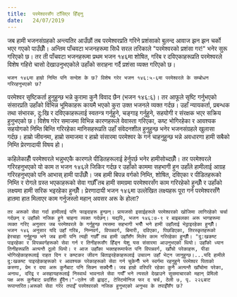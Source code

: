 ```yaml
---
title:  परमेश्वरसँग टाँसिएर हिँड्नु
date:   24/07/2019
---
```


जब हामी भजनसंग्रहको अन्त्यतिर आउँछौं तब परमेश्वरप्रति गरिने प्रशंसाको बुलन्द आवाज झन झन चर्को भएर गएको पाउँछौँ। अन्तिम पाँचवटा भजनहरूमा सिधै सरल तरिकाले "परमेश्वरको प्रशंसा गर!" भनेर सुरू गरिएको छ। तर ती पाँचवटा भजनहरूमा प्रथम भजन १४६मा शोषित, गरिब र दविएकाहरूप्रति परमेश्वरले विशेष गहिरो चासो देखाउनुभएकोले उहाँको सराहना गर्दै प्रशंसा व्यक्त गरिएको छ।

`भजन १४६मा हाम्रो निम्ति पनि सन्देश के छ? विशेष गरेर भजन १४६:५-६मा परमेश्वरले के सम्बोधन गरिरहनुभएको छ?`

परमेश्वर सृष्टिकर्ता हुनुहुन्छ भन्ने कुरामा कुनै विवाद छैन (भजन १४६:६)। तर आफूले सृष्टि गर्नुभएको संसारप्रति उहाँको विभिन्न भूमिकाहरू कायमै भएको कुरा उक्त भजनले व्यक्त गर्दछ। उहाँ न्यायकर्ता, प्रबन्धक तथा संभारक, दु:खि र दविएकाहरूलाई स्वतन्त्र गर्नुहुने, चङ्गाइ गर्नुहुने, सहयोगी र संरक्षक भएर सक्रिय हुनुभएको छ। विशेष गरेर समाजमा विभिन्न कारणहरूले वेवास्ता गरिएका, कष्ट भोगिरहेका र आवश्यक सहयोगको निम्ति बिन्ति गरिरहेका मानिसहरूप्रति उहाँ संवेदनशील हुनुहुन्छ भनेर भजनसंग्रहले खुलासा गर्दछ। हाम्रो जीवनमा, हाम्रो समाजमा र हाम्रो संसारमा परमेश्वर के गर्न चाहनुहुन्छ भन्ने अवधारणा हामी सबैको निम्ति प्रेरणादायी विषय हो।

कहिलेकाहीँ परमेश्वरले भन्नुभएकै कारणले पीडितहरूलाई हेर्नुपर्छ भनेर हामीसोच्दछौँ। तर परमेश्वरले गरिरहनुभएको यो काम त भजन १४६ले जिकिर गर्दछ र उहाँको काममा सहभागी हुन उहाँले हामीलाई आग्रह गरिरहनुभएको पनि आभास् हामी पाउँछौँ। जब हामी बिपन्न वर्गको निम्ति, शोषित, दविएका र पीडितहरूको निम्ति र रोगले ग्रस्त भएकाहरूको सेवा गर्छौँ तब हामी समग्रमा परमेश्वरसँग काम गरिरहेको हुन्छौँ र उहाँको लक्ष्यमा हामी सरिक भइरहेका हुन्छौँ। प्रेरणादायी भजन १४६मा उल्लेखित लक्ष्यहरू पूरा गर्न परमेश्वरसँगै हातमा हात मिलाएर काम गर्नुजस्तो महान् अवसर अरू के होला?

`तर अरूको सेवा गर्दा हामीलाई पनि फाइदाहरू हुन्छन्। प्रायजसो इसाईहरूले परमेश्वरको खोजिमा लागिरहेको चर्चा गर्दछन् र उहाँको नजिक हुने चाहना व्यक्त गर्दछन्। यद्यपि, भजन १४६:७-९ र बाइबलका अरू भागहरूमा व्यक्त गरिए अनुसार जब परमेश्वरले के गर्नुहुन्छ त्यसमा सहभागी भयौँ भने हामी उहाँलाई भेट्टाइरहेका हुन्छौँ। भजन १४६ अनुसार यदि उहाँ गरिब, निम्नवर्ग, विपन्नवर्ग, बिमारी, दविएका, पिछडिएका, तिरस्कृतहरूको हेरचाहा गर्नुहुन्छ भने जब हामी पनि त्यही गर्छौँ तब हामी उहाँसँग मिलेर काम गरिरहेका हुन्छौँ। "दु:खकष्ट पाइरहेका र विपन्नवर्गहरूको सेवा गर्न र तिनीहरूसँग हिँड्न येशू यस संसारमा आउनुभएको थियो। उहाँको ध्यान तिनीहरूप्रति अत्यन्तै ठूलो थियो। र आज उहाँका भक्तहरूमार्फत पनि विपन्नवर्ग, खाँचो परेकाहरू, पीडा भोगिरहेकाहरूलाई राहत दिन र कष्टकर जीवन बिताइरहेकाहरूलाई उचाल्न उहाँ भेट्न जानुहुन्छ।...यदि हामीले दु:खकष्ट पाइरहेकाहरूको र आवश्यक परेकाहरूको सेवा गर्न चुकेनौँ भने स्वर्गमा रहनुहुने परमेश्वर पिताको करुणा, प्रेम र दया अरू कुनैबाट पनि सिक्न सक्दैनौँ। जब हाम्रो वरिपरि रहेका कुनै अत्यन्तै खाँचोमा परेका, अनाथ, दरिद्र र असहायहरूलाई निस्वार्थ भावनाले सेवा गर्यौँ भने त्यसले देखाउने सुसमाचारको महान् प्रेमिलो  पक्ष अरू कुनैबाट प्रदर्शित हुँदैन।"-एलेन जी ह्वाइट, टेस्टिमोनिज फर द चर्च, ठेली ७, पृ. २२६बाट रूपान्तरित।अरूको सेवा गरेर तपाईँ परमेश्वरको नजिक हुनुभएको अनुभव के तपाईँसँग छ?`